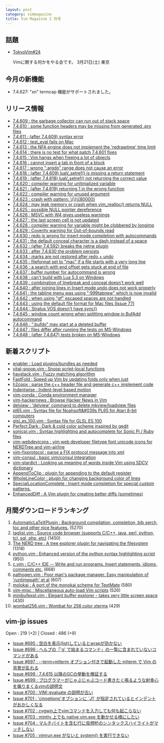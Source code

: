 ```yaml
---
layout: post
category: vimmagazine
title: Vim Magazine 2 月号
---
```


## 話題

- [TokyoVim#24](http://tokyovim.connpass.com/event/12389/)

  Vimに関する何かをやる会です。 3月21日(土) 東京

## 今月の新機能

- 7.4.627: "xn" termcap 機能がサポートされました。

## リリース情報

- [7.4.609 : the garbage collector can run out of stack space](https://github.com/vim/vim/commit/2459a5ecaa43c8549ea53e9364253ff891676da5)
- [7.4.610 : some function headers may be missing from generated .pro files](https://github.com/vim/vim/commit/016154919e317a8ce2b7f2e33db2f39ca3a8edb9)
- [7.4.611 : (after 7.4.609) syntax error](https://github.com/vim/vim/commit/b641df49655bb34762b44aa8c6e03e5f464f73d6)
- [7.4.612 : test&#x5f;eval fails on Mac](https://github.com/vim/vim/commit/e08dd4e49e6d67686e3ba1322a641488ad67c711)
- [7.4.613 : the NFA engine does not implement the 'redrawtime' time limit](https://github.com/vim/vim/commit/70781ee4035b5fd5e3cbb3fe4c7646e19119f0a8)
- [7.4.614 : there is no test for what patch 7.4.601 fixes](https://github.com/vim/vim/commit/d7ce7a9ad2d9311f7ec3368eeddec8fce6d8e890)
- [7.4.615 : Vim hangs when freeing a lot of objects](https://github.com/vim/vim/commit/e71eea801ec779e2d19f4b486313b59de2137a8a)
- [7.4.616 : cannot insert a tab in front of a block](https://github.com/vim/vim/commit/f2c03d7301d35590a20cc43431950acc3a2f6036)
- [7.4.617 : wrong ":argdo" range does not cause an error](https://github.com/vim/vim/commit/c0a37b9db38e722b9e5ac3ac8b4c4af86bdf018c)
- [7.4.618 : (after 7.4.609) luaV&#x5f;setref() is missing a return statement](https://github.com/vim/vim/commit/9d49da8cbbd46d528be38ec3ac394a2ce9062093)
- [7.4.619 : (after 7.4.618) luaV&#x5f;setref() not returning the correct value](https://github.com/vim/vim/commit/b84634de30884f4f6a17b5872f4553ec746797c5)
- [7.4.620 : compiler warning for unitinialized variable](https://github.com/vim/vim/commit/934b13619318c5d0721797266b9a9060546e07a5)
- [7.4.621 : (after 7.4.619) returning 1 in the wrong function](https://github.com/vim/vim/commit/f554a3285e45d8c3f95f9b8f43bd0897185b95cb)
- [7.4.622 : compiler warning for unused argument](https://github.com/vim/vim/commit/168e04966c48b0d7d4726934ed2c39a9a0fec2af)
- [7.4.623 : crash with pattern: \\(\\)\\{80000}](https://github.com/vim/vim/commit/a1d2c58985584116d20fa5e132137d8ff1a535f7)
- [7.4.624 : may leak memory or crash when vim&#x5f;realloc() returns NULL](https://github.com/vim/vim/commit/9abd5c6507154eabdfe8256940a24f090db0f533)
- [7.4.625 : possible NULL pointer dereference](https://github.com/vim/vim/commit/24a6ff88bc8710c305deba405d00061dec909125)
- [7.4.626 : MSVC with W4 gives useless warnings](https://github.com/vim/vim/commit/eb2928595bca45cb37f0906c76896dce806b5543)
- [7.4.627 : the last screen cell is not updated](https://github.com/vim/vim/commit/494838a3fec2fb1abcac6256271810a762225bed)
- [7.4.628 : compiler warning for variable might be clobbered by longjmp](https://github.com/vim/vim/commit/8872ef1b4e1b304cc168ea4c8f68645498c155be)
- [7.4.629 : Coverity warning for Out-of-bounds read](https://github.com/vim/vim/commit/98f52500b6bca75539f50ea31cb333223141dfeb)
- [7.4.630 : redo is wrong for insert mode completion with autocommands](https://github.com/vim/vim/commit/c51b02d7d9c75c241eb6435d410422d0fa9147a1)
- [7.4.631 : the default conceal character is a dash instead of a space](https://github.com/vim/vim/commit/4a427106954857c6f84c0b0dc07725e302a433c6)
- [7.4.632 : (after 7.4.592) breaks the netrw plugin](https://github.com/vim/vim/commit/eaa330e8e913823f1514bc419f23b885d6028cb9)
- [7.4.633 : after 7.4.630 the problem persists](https://github.com/vim/vim/commit/be20f9fa5da001258a40a5f01e38befac4ebfe80)
- [7.4.634 : marks are not restored after redo + undo](https://github.com/vim/vim/commit/f65aad5554f1d1f972f0bd38059da70e3cdf4c87)
- [7.4.635 : fileformat set to "mac" if a file starts with a very long line](https://github.com/vim/vim/commit/05eb612ff3597fb7102f892bfd320f28b56d2fc6)
- [7.4.636 : a search with end offset gets stuck at end of file](https://github.com/vim/vim/commit/4653911950e8bedff444adc9a2dcbebd9b36dc07)
- [7.4.637 : buffer number for autocommand is wrong](https://github.com/vim/vim/commit/1e997827f12b38359fe8a4e7b033bbb6465b6668)
- [7.4.638 : can't build with Lua 5.3 on Windows](https://github.com/vim/vim/commit/46538ee46cb04ed47c546d92583d6eb023e51b32)
- [7.4.639 : combination of linebreak and conceal doesn't work well](https://github.com/vim/vim/commit/8fc6bc71266e342d339c851b3ee472357f917597)
- [7.4.640 : after joining lines in Insert mode undo does not work properly](https://github.com/vim/vim/commit/c3bbad085c3ec304b111dc95aed97fea4c38a177)
- [7.4.641 : the tabline menu was using ":999tabnew" which is now invalid](https://github.com/vim/vim/commit/dfd7691bb85b345bd86cf30945a66acf7c782920)
- [7.4.642 : when using "gf" escaped spaces are not handled](https://github.com/vim/vim/commit/d45c07ac7499358c5cb096cadb675ce74ae3eaf6)
- [7.4.643 : using the default file format for Mac files (Issue 77)](https://github.com/vim/vim/commit/c6b7217ff502b8fc28d6c861d25c1943e30973ad)
- [7.4.644 : Stratus VOS doesn't have sync()](https://github.com/vim/vim/commit/ba17ed6797421b377ec0cac7ec186d24bf5b3979)
- [7.4.645 : window count wrong when splitting window in BufAdd autocommand](https://github.com/vim/vim/commit/8da9bbfd02957b79edd595c8c7397453012510b0)
- [7.4.646 : ":bufdo" may start at a deleted buffer](https://github.com/vim/vim/commit/e25bb90b2eb0ceed2caa5202ca62003e367021ae)
- [7.4.647 : files differ after running the tests on MS-Windows](https://github.com/vim/vim/commit/13cf77ba1715803355029ed119e55a12f6865db1)
- [7.4.648 : (after 7.4.647) tests broken on MS-Windows](https://github.com/vim/vim/commit/bac203ea2d0e3b2a5e4eae4dbe48244e592926e2)

## 新着スクリプト

- [enabler : Load plugins/bundles as needed](http://www.vim.org/scripts/script.php?script_id=5101)
- [vital-snoop.vim : Snoop script-local functions](http://www.vim.org/scripts/script.php?script_id=5102)
- [haystack.vim : Fuzzy matching algorithm](http://www.vim.org/scripts/script.php?script_id=5103)
- [FastFold : Speed up Vim by updating folds only when just](http://www.vim.org/scripts/script.php?script_id=5104)
- [h2cppx : parse the c++ header file and generate c++ implement code ](http://www.vim.org/scripts/script.php?script_id=5105)
- [Indentwise : Indent-level based motion](http://www.vim.org/scripts/script.php?script_id=5106)
- [vim-conda : Conda environment manager](http://www.vim.org/scripts/script.php?script_id=5107)
- [vim-hackernews : Browse Hacker News in Vim](http://www.vim.org/scripts/script.php?script_id=5108)
- [delview : 'delview' command to delete mkview/loadview files](http://www.vim.org/scripts/script.php?script_id=5109)
- [pl65.vim : Syntax file for Noahsoft&#039s PL65 for Atari 8-bit computers](http://www.vim.org/scripts/script.php?script_id=5110)
- [glsl&#x5f;es&#x5f;100.vim : Syntax file for GLSL ES 100](http://www.vim.org/scripts/script.php?script_id=5111)
- [Perfect Dark : Dark & cold color scheme inspired by gedit](http://www.vim.org/scripts/script.php?script_id=5112)
- [sonicpi.vim : Syntax highlighting and autocomplete for Sonic Pi / Ruby files](http://www.vim.org/scripts/script.php?script_id=5113)
- [vim-webdevicons : vim web developer filetype font unicode icons for NERDTree and vim-airline](http://www.vim.org/scripts/script.php?script_id=5114)
- [vim-fixprotocol : parse a FIX protocol message into xml](http://www.vim.org/scripts/script.php?script_id=5115)
- [vim-consul : basic vim/consul integration](http://www.vim.org/scripts/script.php?script_id=5116)
- [vim-stardict : Looking up meaning of words inside Vim using SDCV dictionary](http://www.vim.org/scripts/script.php?script_id=5117)
- [AppendToClip : plugin for appending to the default register](http://www.vim.org/scripts/script.php?script_id=5118)
- [WholeLineColor : plugin for changing background color of lines](http://www.vim.org/scripts/script.php?script_id=5119)
- [SpecialLocationComplete : Insert mode completion for special custom patterns.](http://www.vim.org/scripts/script.php?script_id=5120)
- [EnhancedDiff : A Vim plugin for creating better diffs (sometimes)](http://www.vim.org/scripts/script.php?script_id=5121)

## 月間ダウンロードランキング

1. [AutomaticLaTeXPlugin : Background compilation, completion, bib serch, toc and other nice features.](http://www.vim.org/scripts/script.php?script_id=2945) (5270)
2. [taglist.vim : Source code browser (supports C/C++, java, perl, python, tcl, sql, php, etc)](http://www.vim.org/scripts/script.php?script_id=273) (1450)
3. [The NERD tree : A tree explorer plugin for navigating the filesystem](http://www.vim.org/scripts/script.php?script_id=1658) (1318)
4. [python.vim : Enhanced version of the python syntax highlighting script](http://www.vim.org/scripts/script.php?script_id=790) (950)
5. [c.vim : C/C++ IDE --  Write and run programs. Insert statements, idioms, comments etc.](http://www.vim.org/scripts/script.php?script_id=213) (668)
6. [pathogen.vim : Poor man's package manager. Easy manipulation of 'runtimepath' et al](http://www.vim.org/scripts/script.php?script_id=2332) (607)
7. [molokai : A port of the monokai scheme for TextMate](http://www.vim.org/scripts/script.php?script_id=2340) (580)
8. [vim-misc : Miscellaneous auto-load Vim scripts](http://www.vim.org/scripts/script.php?script_id=4597) (526)
9. [minibufexpl.vim : Elegant buffer explorer - takes very little screen space](http://www.vim.org/scripts/script.php?script_id=159) (430)
10. [wombat256.vim : Wombat for 256 color xterms](http://www.vim.org/scripts/script.php?script_id=2465) (429)

## vim-jp issues

Open : 219 (+2) | Closed : 486 (+9)

- [Issue #695 : 空白を表示(list)しているとwrapが効かない](https://github.com/vim-jp/issues/issues/695)
- [Issue #696 : ヘルプの「'g' で始まるコマンド」の一覧に含まれていないコマンドがある](https://github.com/vim-jp/issues/issues/696)
- [Issue #697 : --term=mlterm オプション付きで起動した mlterm で Vim の背景が乱れる](https://github.com/vim-jp/issues/issues/697)
- [Issue #698 : 7.4.615 以降のGCの挙動を検証する](https://github.com/vim-jp/issues/issues/698)
- [Issue #699 : プログラマーがじゃぶじゃぶコード書きたく鳴るような射幸心を煽りまくるvimの説明文](https://github.com/vim-jp/issues/issues/699)
- [Issue #700 : VIM::evaluate の説明が古い](https://github.com/vim-jp/issues/issues/700)
- [Issue #701 : 'cinoptions'オプションに &#x60;J1&#x60; が指定されているとインデントがおかしくなる](https://github.com/vim-jp/issues/issues/701)
- [Issue #702 : cygwin上でvimコマンドを入力しても何も起こらない](https://github.com/vim-jp/issues/issues/702)
- [Issue #703 : mintty 上でも native vim.exe を動かせる様にしたい](https://github.com/vim-jp/issues/issues/703)
- [Issue #704 : マルチバイトを含む行に仮想桁のシンタックスハイライトがマッチしない](https://github.com/vim-jp/issues/issues/704)
- [Issue #705 : vimrun.exe がないと system() を実行できない](https://github.com/vim-jp/issues/issues/705)

